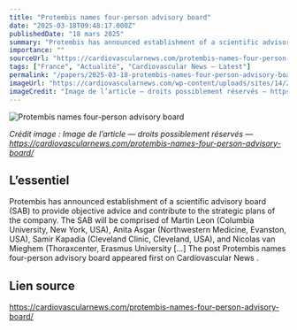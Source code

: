 ```yaml
---
title: "Protembis names four-person advisory board"
date: "2025-03-18T09:48:17.000Z"
publishedDate: "18 mars 2025"
summary: "Protembis has announced establishment of a scientific advisory board (SAB) to provide objective advice and contribute to the strategic plans of the company. The SAB will be comprised of Martin Leon (Columbia University, New York, USA), Anita Asgar (Northwestern Medicine, Evanston, USA), Samir Kapadia (Cleveland Clinic, Cleveland, USA), and Nicolas van Mieghem (Thoraxcenter, Erasmus University [&#8230;] The post Protembis names four-person advisory board appeared first on Cardiovascular News ."
importance: ""
sourceUrl: "https://cardiovascularnews.com/protembis-names-four-person-advisory-board/"
tags: ["France", "Actualité", "Cardiovascular News — Latest"]
permalink: "/papers/2025-03-18-protembis-names-four-person-advisory-board"
imageUrl: "https://cardiovascularnews.com/wp-content/uploads/sites/14/2025/03/Protembis_SAB.jpg"
imageCredit: "Image de l’article — droits possiblement réservés — https://cardiovascularnews.com/protembis-names-four-person-advisory-board/"
---
```


![Protembis names four-person advisory board](https://cardiovascularnews.com/wp-content/uploads/sites/14/2025/03/Protembis_SAB.jpg)

*Crédit image : Image de l’article — droits possiblement réservés — https://cardiovascularnews.com/protembis-names-four-person-advisory-board/*

## L’essentiel

Protembis has announced establishment of a scientific advisory board (SAB) to provide objective advice and contribute to the strategic plans of the company. The SAB will be comprised of Martin Leon (Columbia University, New York, USA), Anita Asgar (Northwestern Medicine, Evanston, USA), Samir Kapadia (Cleveland Clinic, Cleveland, USA), and Nicolas van Mieghem (Thoraxcenter, Erasmus University [&#8230;] The post Protembis names four-person advisory board appeared first on Cardiovascular News .

## Lien source

https://cardiovascularnews.com/protembis-names-four-person-advisory-board/
